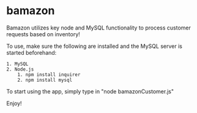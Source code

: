 # bamazon

Bamazon utilizes key node and MySQL functionality to process customer requests based on inventory!

To use, make sure the following are installed and the MySQL server is started beforehand:

	1. MySQL
	2. Node.js
		1. npm install inquirer
		2. npm install mysql
		
To start using the app, simply type in "node bamazonCustomer.js"

Enjoy!
